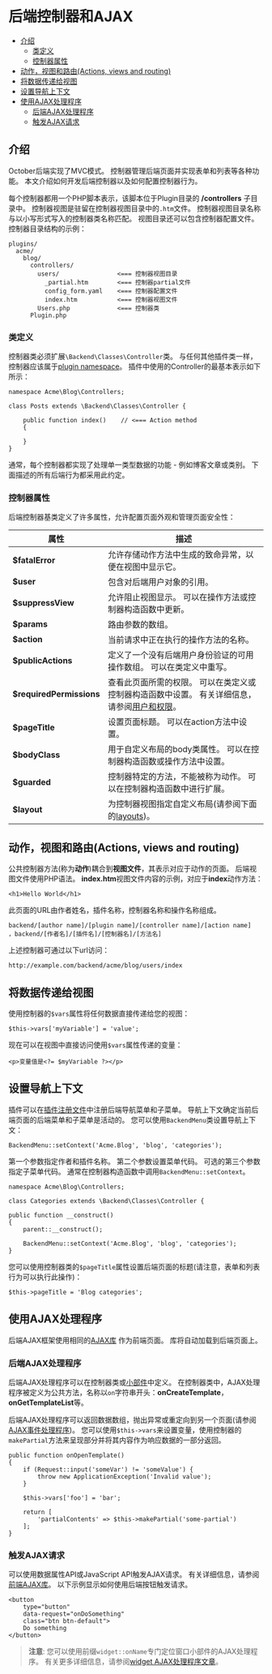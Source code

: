 # 后端控制器和AJAX

- [介绍](#introduction)
    - [类定义](#class-definition)
    - [控制器属性](#controller-properties)
- [动作，视图和路由(Actions, views and routing)](#actions-views-routing)
- [将数据传递给视图](#passing-data-to-views)
- [设置导航上下文](#navigation-context)
- [使用AJAX处理程序](#ajax)
    - [后端AJAX处理程序](#ajax-handlers)
    - [触发AJAX请求](#triggering-ajax-requests)

<a name="introduction"></a>
## 介绍

October后端实现了MVC模式。 控制器管理后端页面并实现表单和列表等各种功能。 本文介绍如何开发后端控制器以及如何配置控制器行为。

每个控制器都用一个PHP脚本表示，该脚本位于Plugin目录的 **/controllers** 子目录中。 控制器视图是驻留在控制器视图目录中的`.htm`文件。 控制器视图目录名称与以小写形式写入的控制器类名称匹配。 视图目录还可以包含控制器配置文件。 控制器目录结构的示例：

    plugins/
      acme/
        blog/
          controllers/
            users/                <=== 控制器视图目录
              _partial.htm        <=== 控制器partial文件
              config_form.yaml    <=== 控制器配置文件
              index.htm           <=== 控制器视图文件
            Users.php             <=== 控制器类
          Plugin.php

<a name="class-definition"></a>
### 类定义

控制器类必须扩展`\Backend\Classes\Controller`类。 与任何其他插件类一样，控制器应该属于[plugin namespace](plugin-registration.md#namespaces)。 插件中使用的Controller的最基本表示如下所示：

    namespace Acme\Blog\Controllers;

    class Posts extends \Backend\Classes\Controller {

        public function index()    // <=== Action method
        {

        }
    }

通常，每个控制器都实现了处理单一类型数据的功能 - 例如博客文章或类别。 下面描述的所有后端行为都采用此约定。

<a name="controller-properties"></a>
### 控制器属性

后端控制器基类定义了许多属性，允许配置页面外观和管理页面安全性：

属性 | 描述
------------- | -------------
**$fatalError** | 允许存储动作方法中生成的致命异常，以便在视图中显示它。
**$user** |  包含对后端用户对象的引用。
**$suppressView** | 允许阻止视图显示。 可以在操作方法或控制器构造函数中更新。
**$params** | 路由参数的数组。
**$action** | 当前请求中正在执行的操作方法的名称。
**$publicActions** | 定义了一个没有后端用户身份验证的可用操作数组。 可以在类定义中重写。
**$requiredPermissions** | 查看此页面所需的权限。 可以在类定义或控制器构造函数中设置。 有关详细信息，请参阅[用户和权限](backend-users.md)。
**$pageTitle** | 设置页面标题。 可以在action方法中设置。
**$bodyClass** | 用于自定义布局的body类属性。 可以在控制器构造函数或操作方法中设置。
**$guarded** | 控制器特定的方法，不能被称为动作。 可以在控制器构造函数中进行扩展。
**$layout** | 为控制器视图指定自定义布局(请参阅下面的[layouts](#layouts))。

<a name="actions-views-routing"></a>
## 动作，视图和路由(Actions, views and routing)

公共控制器方法(称为**动作**)耦合到**视图文件**，其表示对应于动作的页面。 后端视图文件使用PHP语法。 **index.htm**视图文件内容的示例，对应于**index**动作方法：

    <h1>Hello World</h1>

此页面的URL由作者姓名，插件名称，控制器名称和操作名称组成。

    backend/[author name]/[plugin name]/[controller name]/[action name]  ，backend/[作者名]/[插件名]/[控制器名]/[方法名]
    
上述控制器可通过以下url访问：

    http://example.com/backend/acme/blog/users/index

<a name="passing-data-to-views"></a>
## 将数据传递给视图

使用控制器的`$vars`属性将任何数据直接传递给您的视图：

    $this->vars['myVariable'] = 'value';

现在可以在视图中直接访问使用`$vars`属性传递的变量：

    <p>变量值是<?= $myVariable ?></p>

<a name="navigation-context"></a>
## 设置导航上下文

插件可以在[插件注册文件](plugin-registration.md#navigation-menus)中注册后端导航菜单和子菜单。 导航上下文确定当前后端页面的后端菜单和子菜单是活动的。 您可以使用`BackendMenu`类设置导航上下文：

    BackendMenu::setContext('Acme.Blog', 'blog', 'categories');

第一个参数指定作者和插件名称。 第二个参数设置菜单代码。 可选的第三个参数指定子菜单代码。 通常在控制器构造函数中调用`BackendMenu::setContext`。

    namespace Acme\Blog\Controllers;

    class Categories extends \Backend\Classes\Controller {

    public function __construct()
    {
        parent::__construct();

        BackendMenu::setContext('Acme.Blog', 'blog', 'categories');
    }

您可以使用控制器类的`$pageTitle`属性设置后端页面的标题(请注意，表单和列表行为可以执行此操作)：

    $this->pageTitle = 'Blog categories';

<a name="ajax"></a>
## 使用AJAX处理程序

后端AJAX框架使用相同的[AJAX库](ajax-introduction.md) 作为前端页面。 库将自动加载到后端页面上。

<a name="ajax-handlers"></a>
### 后端AJAX处理程序

后端AJAX处理程序可以在控制器类或[小部件](backend-widgets.md)中定义。 在控制器类中，AJAX处理程序被定义为公共方法，名称以`on`字符串开头：**onCreateTemplate**，**onGetTemplateList**等。

后端AJAX处理程序可以返回数据数组，抛出异常或重定向到另一个页面(请参阅[AJAX事件处理程序](ajax-handlers.md))。 您可以使用`$this->vars`来设置变量，使用控制器的`makePartial`方法来呈现部分并将其内容作为响应数据的一部分返回。

    public function onOpenTemplate()
    {
        if (Request::input('someVar') != 'someValue') {
            throw new ApplicationException('Invalid value');
        }

        $this->vars['foo'] = 'bar';

        return [
            'partialContents' => $this->makePartial('some-partial')
        ];
    }

<a name="triggering-ajax-requests"></a>
### 触发AJAX请求

可以使用数据属性API或JavaScript API触发AJAX请求。 有关详细信息，请参阅[前端AJAX库](ajax-introduction.md)。 以下示例显示如何使用后端按钮触发请求。

    <button
        type="button"
        data-request="onDoSomething"
        class="btn btn-default">
        Do something
    </button>

> **注意**: 您可以使用前缀`widget::onName`专门定位窗口小部件的AJAX处理程序。 有关更多详细信息，请参阅[widget AJAX处理程序文章](backend-widgets.md#generic-ajax-handlers)。
